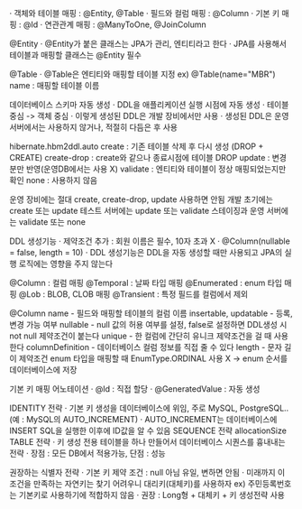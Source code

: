 · 객체와 테이블 매핑 : @Entity, @Table
· 필드와 컬럼 매핑 : @Column
· 기본 키 매핑 : @Id
· 연관관계 매핑 : @ManyToOne, @JoinColumn

@Entity
· @Entity가 붙은 클래스는 JPA가 관리, 엔티티라고 한다
· JPA를 사용해서 테이블과 매핑할 클래스는 @Entity 필수

@Table
· @Table은 엔티티와 매핑할 테이블 지정
ex) @Table(name="MBR")
    name : 매핑할 테이블 이름

데이터베이스 스키마 자동 생성
· DDL을 애플리케이션 실행 시점에 자동 생성
· 테이블 중심 -> 객체 중심
· 이렇게 생성된 DDL은 개발 장비에서만 사용
· 생성된 DDL은 운영서버에서는 사용하지 않거나, 적절히 다듬은 후 사용

hibernate.hbm2ddl.auto
create : 기존 테이블 삭제 후 다시 생성 (DROP + CREATE)
create-drop : create와 같으나 종료시점에 테이블 DROP
update : 변경분만 반영(운영DB에서는 사용 X)
validate : 엔티티와 테이블이 정상 매핑되었는지만 확인
none : 사용하지 않음

운영 장비에는 절대 create, create-drop, update 사용하면 안됨
개발 초기에는 create 또는 update
테스트 서버에는 update 또는 validate
스테이징과 운영 서버에는 validate 또는 none

DDL 생성기능
· 제약조건 추가 : 회원 이름은 필수, 10자 초과 X
· @Column(nullable = false, length = 10)
· DDL 생성기능은 DDL을 자동 생성할 때만 사용되고 JPA의 실행 로직에는 영향을 주지 않는다

@Column : 컬럼 매핑
@Temporal : 날짜 타입 매핑
@Enumerated : enum 타입 매핑
@Lob : BLOB, CLOB 매핑
@Transient : 특정 필드를 컬럼에서 제외

@Column
name - 필드와 매핑할 테이블의 컬럼 이름
insertable, updatable - 등록, 변경 가능 여부
nullable - null 값의 허용 여부를 설정, false로 설정하면 DDL생성 시 not null 제약조건이 붙는다
unique - 한 컬럼에 간단히 유니크 제약조건을 걸 때 사용한다
columnDefinition - 데이터베이스 컬럼 정보를 직접 줄 수 있다
length - 문자 길이 제약조건
enum 타입을 매핑할 때 EnumType.ORDINAL 사용 X → enum 순서를 데이터베이스에 저장

기본 키 매핑 어노테이션
· @Id : 직접 할당
· @GeneratedValue : 자동 생성 

IDENTITY 전략
· 기본 키 생성을 데이터베이스에 위임, 주로 MySQL, PostgreSQL..
  (예 : MySQL의 AUTO_INCREMENT)
· AUTO_INCREMENT는 데이터베이스에 INSERT SQL을 실행한 이후에 ID값을 알 수 있음
SEQUENCE 전략
allocationSize
TABLE 전략
· 키 생성 전용 테이블을 하나 만들어서 데이터베이스 시퀀스를 흉내내는 전략
· 장점 : 모든 DB에서 적용가능, 단점 : 성능

권장하는 식별자 전략
· 기본 키 제약 조건 : null 아님 유일, 변하면 안됨
· 미래까지 이 조건을 만족하는 자연키는 찾기 어려우니 대리키(대체키)를 사용하자
  ex) 주민등록번호는 기본키로 사용하기에 적합하지 않음
· 권장 : Long형 + 대체키 + 키 생성전략 사용